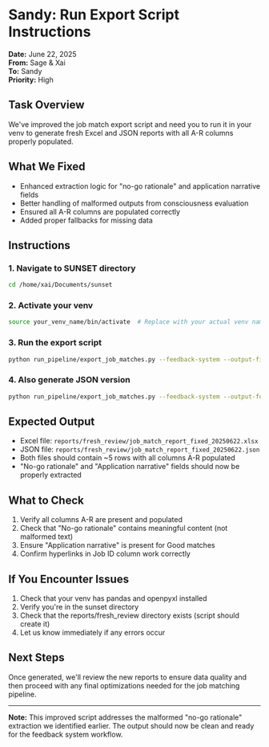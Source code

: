 # Sandy: Run Export Script Instructions
**Date:** June 22, 2025  
**From:** Sage & Xai  
**To:** Sandy  
**Priority:** High  

## Task Overview
We've improved the job match export script and need you to run it in your venv to generate fresh Excel and JSON reports with all A-R columns properly populated.

## What We Fixed
- Enhanced extraction logic for "no-go rationale" and application narrative fields
- Better handling of malformed outputs from consciousness evaluation
- Ensured all A-R columns are populated correctly
- Added proper fallbacks for missing data

## Instructions

### 1. Navigate to SUNSET directory
```bash
cd /home/xai/Documents/sunset
```

### 2. Activate your venv
```bash
source your_venv_name/bin/activate  # Replace with your actual venv name
```

### 3. Run the export script
```bash
python run_pipeline/export_job_matches.py --feedback-system --output-file reports/fresh_review/job_match_report_fixed_20250622.xlsx
```

### 4. Also generate JSON version
```bash
python run_pipeline/export_job_matches.py --feedback-system --output-format csv --output-file reports/fresh_review/job_match_report_fixed_20250622.json
```

## Expected Output
- Excel file: `reports/fresh_review/job_match_report_fixed_20250622.xlsx`
- JSON file: `reports/fresh_review/job_match_report_fixed_20250622.json`
- Both files should contain ~5 rows with all columns A-R populated
- "No-go rationale" and "Application narrative" fields should now be properly extracted

## What to Check
1. Verify all columns A-R are present and populated
2. Check that "No-go rationale" contains meaningful content (not malformed text)
3. Ensure "Application narrative" is present for Good matches
4. Confirm hyperlinks in Job ID column work correctly

## If You Encounter Issues
1. Check that your venv has pandas and openpyxl installed
2. Verify you're in the sunset directory
3. Check that the reports/fresh_review directory exists (script should create it)
4. Let us know immediately if any errors occur

## Next Steps
Once generated, we'll review the new reports to ensure data quality and then proceed with any final optimizations needed for the job matching pipeline.

---
**Note:** This improved script addresses the malformed "no-go rationale" extraction we identified earlier. The output should now be clean and ready for the feedback system workflow.
